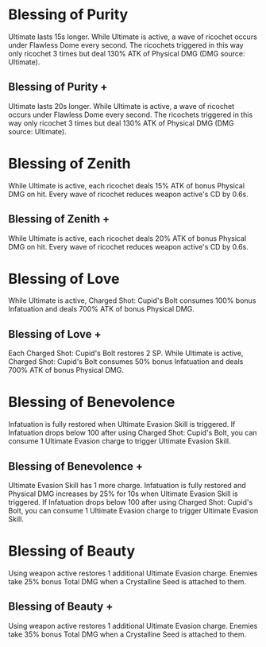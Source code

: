 # Blessing of Purity

Ultimate lasts 15s longer. While Ultimate is active, a wave of ricochet occurs under Flawless Dome every second. The ricochets triggered in this way only ricochet 3 times but deal 130% ATK of Physical DMG (DMG source: Ultimate).

## Blessing of Purity +

Ultimate lasts 20s longer. While Ultimate is active, a wave of ricochet occurs under Flawless Dome every second. The ricochets triggered in this way only ricochet 3 times but deal 130% ATK of Physical DMG (DMG source: Ultimate).

# Blessing of Zenith

While Ultimate is active, each ricochet deals 15% ATK of bonus Physical DMG on hit. Every wave of ricochet reduces weapon active's CD by 0.6s.

## Blessing of Zenith +

While Ultimate is active, each ricochet deals 20% ATK of bonus Physical DMG on hit. Every wave of ricochet reduces weapon active's CD by 0.6s.

# Blessing of Love

While Ultimate is active, Charged Shot: Cupid's Bolt consumes 100% bonus Infatuation and deals 700% ATK of bonus Physical DMG.

## Blessing of Love +

Each Charged Shot: Cupid's Bolt restores 2 SP. While Ultimate is active, Charged Shot: Cupid's Bolt consumes 50% bonus Infatuation and deals 700% ATK of bonus Physical DMG.

# Blessing of Benevolence

Infatuation is fully restored when Ultimate Evasion Skill is triggered. If Infatuation drops below 100 after using Charged Shot: Cupid's Bolt, you can consume 1 Ultimate Evasion charge to trigger Ultimate Evasion Skill.

## Blessing of Benevolence +

Ultimate Evasion Skill has 1 more charge. Infatuation is fully restored and Physical DMG increases by 25% for 10s when Ultimate Evasion Skill is triggered. If Infatuation drops below 100 after using Charged Shot: Cupid's Bolt, you can consume 1 Ultimate Evasion charge to trigger Ultimate Evasion Skill.

# Blessing of Beauty

Using weapon active restores 1 additional Ultimate Evasion charge. Enemies take 25% bonus Total DMG when a Crystalline Seed is attached to them.

## Blessing of Beauty +

Using weapon active restores 1 additional Ultimate Evasion charge. Enemies take 35% bonus Total DMG when a Crystalline Seed is attached to them.
